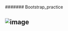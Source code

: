 ####### Bootstrap_practice
## ![image](https://github.com/user-attachments/assets/128a977e-0ac0-4fa1-9089-13ef1122519d)

 
